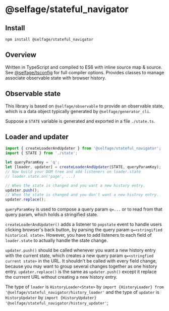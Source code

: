 # @selfage/stateful_navigator

## Install

`npm install @selfage/stateful_navigator`

## Overview

Written in TypeScript and compiled to ES6 with inline source map & source. See [@selfage/tsconfig](https://www.npmjs.com/package/@selfage/tsconfig) for full compiler options. Provides classes to manage associate observable state with browser history.

## Observable state

This library is based on `@selfage/observable` to provide an observable state, which is a data object typically generated by `@selfage/generator_cli`.

Suppose a `STATE` variable is generated and exported in a file `./state.ts`.

## Loader and updater

```TypeScript
import { createLoaderAndUpdater } from '@selfage/stateful_navigator';
import { STATE } from './state';

let queryParamKey = 'q';
let [loader, updater] = createLoaderAndUpdater(STATE, queryParamKey);
// Now build your DOM tree and add listeners on loader.state
// loader.state.on('page', ...)

// When the state is changed and you want a new history entry.
updater.push();
// When the state is changed and you don't want a new histroy entry.
updater.replace();
```

`queryParamKey` is used to compose a query param `q=...` or to read from that query param, which holds a stringified state.

`createLoaderAndUpdater()` adds a listener to `popstate` event to handle users clicking browser's back button, by parsing the query param `q=<stringified historical state>`. However, you have to add listeners to each field of `loader.state` to actually handle the state change.

`updater.push()` should be called whenever you want a new history entry with the current state, which creates a new query param `q=<stringfied current state>` in the URL. It shouldn't be called with every field change, because you may want to group several changes together as one history entry. `updater.replace()` is the same as `updater.push()` except it replace the currrent URL without creating a new history entry.

The type of `loader` is `HistoryLoader<State>` by `import {HistoryLoader} from '@selfage/stateful_navigator/history_loader'` and the type of `updater` is `HistoryUpdater` by `import {HistoryUpdater} '@selfage/stateful_navigator/history_updater'`;
